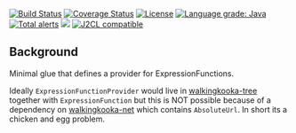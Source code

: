 [![Build Status](https://github.com/mP1/walkingkooka-tree-expression-function-provider/actions/workflows/build.yaml/badge.svg)](https://github.com/mP1/walkingkooka-tree-expression-function-provider/actions/workflows/build.yaml/badge.svg)
[![Coverage Status](https://coveralls.io/repos/github/mP1/walkingkooka-tree-expression-function-provider/badge.svg?branch=master)](https://coveralls.io/github/mP1/walkingkooka-tree-expression-function-provider?branch=master)
[![License](https://img.shields.io/badge/License-Apache%202.0-blue.svg)](https://opensource.org/licenses/Apache-2.0)
[![Language grade: Java](https://img.shields.io/lgtm/grade/java/g/mP1/walkingkooka-tree-expression-function-provider.svg?logo=lgtm&logoWidth=18)](https://lgtm.com/projects/g/mP1/walkingkooka-tree-expression-function-provider/context:java)
[![Total alerts](https://img.shields.io/lgtm/alerts/g/mP1/walkingkooka-tree-expression-function-provider.svg?logo=lgtm&logoWidth=18)](https://lgtm.com/projects/g/mP1/walkingkooka-tree-expression-function-provider/alerts/)
![](https://tokei.rs/b1/github/mP1/walkingkooka-tree-expression-function-provider)
[![J2CL compatible](https://img.shields.io/badge/J2CL-compatible-brightgreen.svg)](https://github.com/mP1/j2cl-central)

## Background

Minimal glue that defines a provider for ExpressionFunctions.

Ideally `ExpressionFunctionProvider` would live in [walkingkooka-tree](https://github.com/mP1/walkingkooka-tree) together
with `ExpressionFunction` but this is NOT possible because of a dependency on [walkingkooka-net](https://github.com/mP1/walkingkooka-net) which contains `AbsoluteUrl`.
In short its a chicken and egg problem.